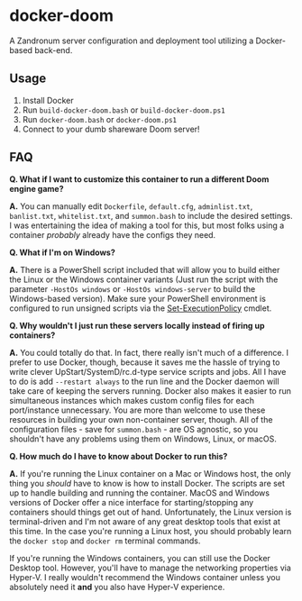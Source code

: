# docker-doom

A Zandronum server configuration and deployment tool utilizing a Docker-based back-end.

## Usage

1. Install Docker
2. Run `build-docker-doom.bash` or `build-docker-doom.ps1`
3. Run `docker-doom.bash` or `docker-doom.ps1`
4. Connect to your dumb shareware Doom server!

## FAQ

**Q. What if I want to customize this container to run a different Doom engine game?**

**A.** You can manually edit `Dockerfile`, `default.cfg`, `adminlist.txt`, `banlist.txt`, `whitelist.txt`, and `summon.bash` to include the desired settings. I was entertaining the idea of making a tool for this, but most folks using a container _probably_ already have the configs they need.

**Q. What if I'm on Windows?**

**A.** There is a PowerShell script included that will allow you to build either the Linux or the Windows container variants (Just run the script with the parameter `-HostOs windows` or `-HostOs windows-server` to build the Windows-based version). Make sure your PowerShell environment is configured to run unsigned scripts via the [Set-ExecutionPolicy](https://docs.microsoft.com/en-us/powershell/module/microsoft.powershell.security/set-executionpolicy?view=powershell-6) cmdlet.

**Q. Why wouldn't I just run these servers locally instead of firing up containers?**

**A.** You could totally do that. In fact, there really isn't much of a difference. I prefer to use Docker, though, because it saves me the hassle of trying to write clever UpStart/SystemD/rc.d-type service scripts and jobs. All I have to do is add `--restart always` to the run line and the Docker daemon will take care of keeping the servers running. Docker also makes it easier to run simultaneous instances which makes custom config files for each port/instance unnecessary. You are more than welcome to use these resources in building your own non-container server, though. All of the configuration files - save for `summon.bash` - are OS agnostic, so you shouldn't have any problems using them on Windows, Linux, or macOS.

**Q. How much do I have to know about Docker to run this?**

**A.** If you're running the Linux container on a Mac or Windows host, the only thing you _should_ have to know is how to install Docker. The scripts are set up to handle building and running the container. MacOS and Windows versions of Docker offer a nice interface for starting/stopping any containers should things get out of hand. Unfortunately, the Linux version is terminal-driven and I'm not aware of any great desktop tools that exist at this time. In the case you're running a Linux host, you should probably learn the `docker stop` and `docker rm` terminal commands.

If you're running the Windows containers, you can still use the Docker Desktop tool. However, you'll have to manage the networking properties via Hyper-V. I really wouldn't recommend the Windows container unless you absolutely need it **and** you also have Hyper-V experience.
